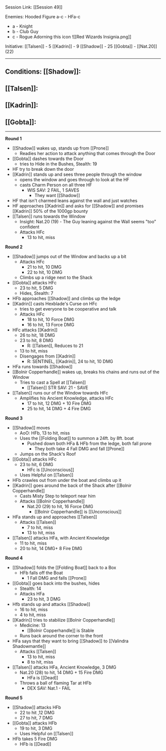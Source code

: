 Session Link:
[[Session 49]]

Enemies:
Hooded Figure a-c - HFa-c
- a - Knight
- b - Club Guy
- c - Rogue
Adorning this icon
![[Red Wizards Insignia.png]]


Initiative:
[[Talsen]] - 5
[[Kadrin]] - 9
[[Shadow]] - 25
[[Gobta]] - [[Nat.20]] (22)

---
Conditions:
[[Shadow]]:
- 

[[Talsen]]:
-  

[[Kadrin]]:
- 

[[Gobta]]:
- 


---
**Round 1**
- [[Shadow]] wakes up, stands up from [[Prone]]
	- Readies her action to attack anything that comes through the Door
- [[Gobta]] dashes towards the Door
	- tries to Hide in the Bushes, Stealth: 19
- HF try to break down the door
- [[Kadrin]] stands up and sees three people through the window
	- opens the window and goes through to look at the HF
	- casts Charm Person on all three HF
		- WIS SAV: 2 FAIL, 1 SAVES
			- They want [[Shadow]]
- HF that isn't charmed leans against the wall and just watches
- HF approaches [[Kadrin]] and asks for [[Shadow]] and promises [[Kadrin]] 50% of the 1000gp bounty
- [[Talsen]] runs towards the Window
	- Insight: Nat.20 (19) - The Guy leaning against the Wall seems "too" confident
	- Attacks HFc
		- 13 to hit, miss

**Round 2**
- [[Shadow]] jumps out of the Window and backs up a bit
	- Attacks HFc
		- 21 to hit, 10 DMG
		- 22 to hit, 10 DMG
	- Climbs up a ridge next to the Shack
- [[Gobta]] attacks HFc
	- 23 to hit, 5 DMG
	- Hides, Stealth: 7
- HFb approaches [[Shadow]] and climbs up the ledge
- [[Kadrin]] casts Hexblade's Curse on HFc
	- tries to get everyone to be cooperative and talk
	- Attacks HFc
		- 18 to hit, 10 Force DMG
		- 16 to hit, 13 Force DMG
- HFc attacks [[Kadrin]]
	- 26 to hit, 18 DMG
	- 23 to hit, 8 DMG
		- R: [[Talsen]], Reduces to 21
	- 13 to hit, miss
	- Disengages from [[Kadrin]]
		- R: SENTINEL, [[Kadrin]], 24 to hit, 10 DMG
- HFa runs towards [[Shadow]]
- [[Bolnir Copperhandle]] wakes up, breaks his chains and runs out of the Window
	- Tries to cast a Spell at [[Talsen]]
		- [[Talsen]] STR SAV: 21 - SAVE
- [[Talsen]] runs our of the Window towards HFc
	- Amplifies his Ancient Knowledge, attacks HFc
		- 17 to hit, 12 DMG + 10 Fire DMG
		- 25 to hit, 14 DMG + 4 Fire DMG

**Round 3**
- [[Shadow]] moves
	- AoO: HFb, 13 to hit, miss
	- Uses the [[Folding Boat]] to summon a 24ft. by 8ft. boat
		- Pushed down both HFa & HFb from the ledge, both fall prone
			- They both take 4 Fall DMG and fall [[Prone]]
	- Jumps on the Shack's Roof
- [[Gobta]] attacks HFc
	- 23 to hit, 6 DMG
		- HFc is [[Unconscious]]
	- Uses Helpful on [[Talsen]]
- HFb crawles out from under the boat and climbs up it
- [[Kadrin]] goes around the back of the Shack after [[Bolnir Copperhandle]]
	- Casts Misty Step to teleport near him
	- Attacks [[Bolnir Copperhandle]]
		- Nat.20 (29) to hit, 16 Force DMG
			- [[Bolnir Copperhandle]] is [[Unconscious]]
- HFa stands up and approaches [[Talsen]]
	- Attacks [[Talsen]]
		- 7 to hit, miss
		- 13 to hit, miss
- [[Talsen]] attacks HFa, with Ancient Knowledge
	- 11 to hit, miss
	- 20 to hit, 14 DMG+ 8 Fire  DMG

**Round 4**
- [[Shadow]] folds the [[Folding Boat]] back to a Box
	- HFb falls off the Boat
		- 1 Fall DMG and falls [[Prone]]
- [[Gobta]] goes back into the bushes, hides
	- Stealth: 14
	- Attacks HFa
		- 23 to hit, 3 DMG
- Hfb stands up and attacks [[Shadow]]
	- 16 to hit, miss
	- 4 to hit, miss
- [[Kadrin]] tries to stabilize [[Bolnir Copperhandle]]
	- Medicine: 13
		- [[Bolnir Copperhandle]] is Stable
	- Runs back around the corner to the front
- HFa says that they want to bring [[Shadow]] to [[Valindra Shadowmantle]]
	- Attacks [[Talsen]]
		- 13 to hit, miss
		- 8 to hit, miss
- [[Talsen]] attacks HFa, Ancient Knowledge, 3 DMG
	- Nat.20 (28) to hit, 14 DMG + 15 Fire DMG
		- HFa is [[Dead]]
	- Throws a ball of flaming Tar at HFb
		- DEX SAV: Nat.1 - FAIL

**Round 5**
- [[Shadow]] attacks HFb
	- 22 to hit ,12 DMG
	- 27 to hit, 7 DMG
- [[Gobta]] attacks HFb
	- 19 to hit, 3 DMG
	- Uses Helpful on [[Talsen]]
- HFb takes 5 Fire DMG
	- HFb is [[Dead]]
